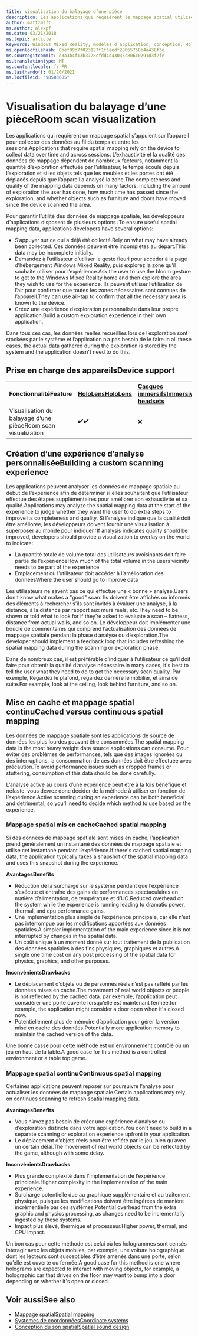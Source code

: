 ```yaml
---
title: Visualisation du balayage d’une pièce
description: Les applications qui requièrent le mappage spatial utilisent l’appareil pour collecter des données dans le temps et entre les sessions.
author: mattzmsft
ms.author: alexpf
ms.date: 03/21/2018
ms.topic: article
keywords: Windows Mixed Reality, modèles d’application, conception, HoloLens, Scan Room, mappage spatial, maille, casque de réalité mixte, casque Windows Mixed realisation, casque de réalité virtuelle, HoloLens
ms.openlocfilehash: 0bef09d7f023127f1f5eedf28065758b4a438f3e
ms.sourcegitcommit: d3a3b4f13b3728cfdd4d43035c806c0791d3f2fe
ms.translationtype: MT
ms.contentlocale: fr-FR
ms.lasthandoff: 01/20/2021
ms.locfileid: "98583605"
---
```

# <a name="room-scan-visualization"></a><span data-ttu-id="909c3-104">Visualisation du balayage d’une pièce</span><span class="sxs-lookup"><span data-stu-id="909c3-104">Room scan visualization</span></span>

<span data-ttu-id="909c3-105">Les applications qui requièrent un mappage spatial s’appuient sur l’appareil pour collecter des données au fil du temps et entre les sessions.</span><span class="sxs-lookup"><span data-stu-id="909c3-105">Applications that require spatial mapping rely on the device to collect data over time and across sessions.</span></span> <span data-ttu-id="909c3-106">L’exhaustivité et la qualité des données de mappage dépendent de nombreux facteurs, notamment la quantité d’exploration effectuée par l’utilisateur, le temps écoulé depuis l’exploration et si les objets tels que les meubles et les portes ont été déplacés depuis que l’appareil a analysé la zone.</span><span class="sxs-lookup"><span data-stu-id="909c3-106">The completeness and quality of the mapping data depends on many factors, including the amount of exploration the user has done, how much time has passed since the exploration, and whether objects such as furniture and doors have moved since the device scanned the area.</span></span>

<span data-ttu-id="909c3-107">Pour garantir l’utilité des données de mappage spatiale, les développeurs d’applications disposent de plusieurs options :</span><span class="sxs-lookup"><span data-stu-id="909c3-107">To ensure useful spatial mapping data, applications developers have several options:</span></span>
* <span data-ttu-id="909c3-108">S’appuyer sur ce qui a déjà été collecté.</span><span class="sxs-lookup"><span data-stu-id="909c3-108">Rely on what may have already been collected.</span></span> <span data-ttu-id="909c3-109">Ces données peuvent être incomplètes au départ.</span><span class="sxs-lookup"><span data-stu-id="909c3-109">This data may be incomplete initially.</span></span>
* <span data-ttu-id="909c3-110">Demandez à l’utilisateur d’utiliser le geste fleuri pour accéder à la page d’hébergement Windows Mixed Reality, puis explorez la zone qu’il souhaite utiliser pour l’expérience.</span><span class="sxs-lookup"><span data-stu-id="909c3-110">Ask the user to use the bloom gesture to get to the Windows Mixed Reality home and then explore the area they wish to use for the experience.</span></span> <span data-ttu-id="909c3-111">Ils peuvent utiliser l’utilisation de l’air pour confirmer que toutes les zones nécessaires sont connues de l’appareil.</span><span class="sxs-lookup"><span data-stu-id="909c3-111">They can use air-tap to confirm that all the necessary area is known to the device.</span></span>
* <span data-ttu-id="909c3-112">Créez une expérience d’exploration personnalisée dans leur propre application.</span><span class="sxs-lookup"><span data-stu-id="909c3-112">Build a custom exploration experience in their own application.</span></span>

<span data-ttu-id="909c3-113">Dans tous ces cas, les données réelles recueillies lors de l’exploration sont stockées par le système et l’application n’a pas besoin de le faire.</span><span class="sxs-lookup"><span data-stu-id="909c3-113">In all these cases, the actual data gathered during the exploration is stored by the system and the application doesn't need to do this.</span></span>

## <a name="device-support"></a><span data-ttu-id="909c3-114">Prise en charge des appareils</span><span class="sxs-lookup"><span data-stu-id="909c3-114">Device support</span></span>

<table>
    <colgroup>
    <col width="33%" />
    <col width="33%" />
    <col width="33%" />
    </colgroup>
    <tr>
        <td><span data-ttu-id="909c3-115"><strong>Fonctionnalité</strong></span><span class="sxs-lookup"><span data-stu-id="909c3-115"><strong>Feature</strong></span></span></td>
        <td><span data-ttu-id="909c3-116"><a href="/hololens/hololens1-hardware"><strong>HoloLens</strong></a></span><span class="sxs-lookup"><span data-stu-id="909c3-116"><a href="/hololens/hololens1-hardware"><strong>HoloLens</strong></a></span></span></td>
        <td><span data-ttu-id="909c3-117"><a href="../discover/immersive-headset-hardware-details.md"><strong>Casques immersifs</strong></a></span><span class="sxs-lookup"><span data-stu-id="909c3-117"><a href="../discover/immersive-headset-hardware-details.md"><strong>Immersive headsets</strong></a></span></span></td>
    </tr>
     <tr>
        <td><span data-ttu-id="909c3-118">Visualisation du balayage d’une pièce</span><span class="sxs-lookup"><span data-stu-id="909c3-118">Room scan visualization</span></span></td>
        <td><span data-ttu-id="909c3-119">✔️</span><span class="sxs-lookup"><span data-stu-id="909c3-119">✔️</span></span></td>
        <td>❌</td>
    </tr>
</table>



## <a name="building-a-custom-scanning-experience"></a><span data-ttu-id="909c3-120">Création d’une expérience d’analyse personnalisée</span><span class="sxs-lookup"><span data-stu-id="909c3-120">Building a custom scanning experience</span></span>

<span data-ttu-id="909c3-121">Les applications peuvent analyser les données de mappage spatiale au début de l’expérience afin de déterminer si elles souhaitent que l’utilisateur effectue des étapes supplémentaires pour améliorer son exhaustivité et sa qualité.</span><span class="sxs-lookup"><span data-stu-id="909c3-121">Applications may analyze the spatial mapping data at the start of the experience to judge whether they want the user to do extra steps to improve its completeness and quality.</span></span> <span data-ttu-id="909c3-122">Si l’analyse indique que la qualité doit être améliorée, les développeurs doivent fournir une visualisation à superposer au monde pour indiquer :</span><span class="sxs-lookup"><span data-stu-id="909c3-122">If analysis indicates quality should be improved, developers should provide a visualization to overlay on the world to indicate:</span></span>
* <span data-ttu-id="909c3-123">La quantité totale de volume total des utilisateurs avoisinants doit faire partie de l’expérience</span><span class="sxs-lookup"><span data-stu-id="909c3-123">How much of the total volume in the users vicinity needs to be part of the experience</span></span>
* <span data-ttu-id="909c3-124">Emplacement où l’utilisateur doit accéder à l’amélioration des données</span><span class="sxs-lookup"><span data-stu-id="909c3-124">Where the user should go to improve data</span></span>

<span data-ttu-id="909c3-125">Les utilisateurs ne savent pas ce qui effectue une « bonne » analyse.</span><span class="sxs-lookup"><span data-stu-id="909c3-125">Users don't know what makes a "good" scan.</span></span> <span data-ttu-id="909c3-126">Ils doivent être affichés ou informés des éléments à rechercher s’ils sont invités à évaluer une analyse, à la distance, à la distance par rapport aux murs réels, etc.</span><span class="sxs-lookup"><span data-stu-id="909c3-126">They need to be shown or told what to look for if they’re asked to evaluate a scan – flatness, distance from actual walls, and so on.</span></span> <span data-ttu-id="909c3-127">Le développeur doit implémenter une boucle de commentaires qui comprend l’actualisation des données de mappage spatiale pendant la phase d’analyse ou d’exploration.</span><span class="sxs-lookup"><span data-stu-id="909c3-127">The developer should implement a feedback loop that includes refreshing the spatial mapping data during the scanning or exploration phase.</span></span>

<span data-ttu-id="909c3-128">Dans de nombreux cas, il est préférable d’indiquer à l’utilisateur ce qu’il doit faire pour obtenir la qualité d’analyse nécessaire.</span><span class="sxs-lookup"><span data-stu-id="909c3-128">In many cases, it's best to tell the user what they need to do to get the necessary scan quality.</span></span> <span data-ttu-id="909c3-129">Par exemple, Regardez le plafond, regardez derrière le mobilier, et ainsi de suite.</span><span class="sxs-lookup"><span data-stu-id="909c3-129">For example, look at the ceiling, look behind furniture, and so on.</span></span>

## <a name="cached-versus-continuous-spatial-mapping"></a><span data-ttu-id="909c3-130">Mise en cache et mappage spatial continu</span><span class="sxs-lookup"><span data-stu-id="909c3-130">Cached versus continuous spatial mapping</span></span>

<span data-ttu-id="909c3-131">Les données de mappage spatiale sont les applications de source de données les plus lourdes pouvant être consommées.</span><span class="sxs-lookup"><span data-stu-id="909c3-131">The spatial mapping data is the most heavy weight data source applications can consume.</span></span> <span data-ttu-id="909c3-132">Pour éviter des problèmes de performances, tels que des images ignorées ou des interruptions, la consommation de ces données doit être effectuée avec précaution.</span><span class="sxs-lookup"><span data-stu-id="909c3-132">To avoid performance issues such as dropped frames or stuttering, consumption of this data should be done carefully.</span></span>

<span data-ttu-id="909c3-133">L’analyse active au cours d’une expérience peut être à la fois bénéfique et néfaste. vous devrez donc décider de la méthode à utiliser en fonction de l’expérience.</span><span class="sxs-lookup"><span data-stu-id="909c3-133">Active scanning during an experience can be both beneficial and detrimental, so you'll need to decide which method to use based on the experience.</span></span>

### <a name="cached-spatial-mapping"></a><span data-ttu-id="909c3-134">Mappage spatial mis en cache</span><span class="sxs-lookup"><span data-stu-id="909c3-134">Cached spatial mapping</span></span>

<span data-ttu-id="909c3-135">Si des données de mappage spatiale sont mises en cache, l’application prend généralement un instantané des données de mappage spatiale et utilise cet instantané pendant l’expérience.</span><span class="sxs-lookup"><span data-stu-id="909c3-135">If there's cached spatial mapping data, the application typically takes a snapshot of the spatial mapping data and uses this snapshot during the experience.</span></span>

<span data-ttu-id="909c3-136">**Avantages**</span><span class="sxs-lookup"><span data-stu-id="909c3-136">**Benefits**</span></span>
* <span data-ttu-id="909c3-137">Réduction de la surcharge sur le système pendant que l’expérience s’exécute et entraîne des gains de performances spectaculaires en matière d’alimentation, de température et d’UC.</span><span class="sxs-lookup"><span data-stu-id="909c3-137">Reduced overhead on the system while the experience is running leading to dramatic power, thermal, and cpu performance gains.</span></span>
* <span data-ttu-id="909c3-138">Une implémentation plus simple de l’expérience principale, car elle n’est pas interrompue par les modifications apportées aux données spatiales.</span><span class="sxs-lookup"><span data-stu-id="909c3-138">A simpler implementation of the main experience since it is not interrupted by changes in the spatial data.</span></span>
* <span data-ttu-id="909c3-139">Un coût unique à un moment donné sur tout traitement de la publication des données spatiales à des fins physiques, graphiques et autres.</span><span class="sxs-lookup"><span data-stu-id="909c3-139">A single one time cost on any post processing of the spatial data for physics, graphics, and other purposes.</span></span>

<span data-ttu-id="909c3-140">**Inconvénients**</span><span class="sxs-lookup"><span data-stu-id="909c3-140">**Drawbacks**</span></span>
* <span data-ttu-id="909c3-141">Le déplacement d’objets ou de personnes réels n’est pas reflété par les données mises en cache.</span><span class="sxs-lookup"><span data-stu-id="909c3-141">The movement of real world objects or people is not reflected by the cached data.</span></span> <span data-ttu-id="909c3-142">par exemple, l’application peut considérer une porte ouverte lorsqu’elle est maintenant fermée.</span><span class="sxs-lookup"><span data-stu-id="909c3-142">for example, the application might consider a door open when it's closed now.</span></span>
* <span data-ttu-id="909c3-143">Potentiellement plus de mémoire d’application pour gérer la version mise en cache des données.</span><span class="sxs-lookup"><span data-stu-id="909c3-143">Potentially more application memory to maintain the cached version of the data.</span></span>

<span data-ttu-id="909c3-144">Une bonne casse pour cette méthode est un environnement contrôlé ou un jeu en haut de la table.</span><span class="sxs-lookup"><span data-stu-id="909c3-144">A good case for this method is a controlled environment or a table top game.</span></span>

### <a name="continuous-spatial-mapping"></a><span data-ttu-id="909c3-145">Mappage spatial continu</span><span class="sxs-lookup"><span data-stu-id="909c3-145">Continuous spatial mapping</span></span>

<span data-ttu-id="909c3-146">Certaines applications peuvent reposer sur poursuivre l’analyse pour actualiser les données de mappage spatiale.</span><span class="sxs-lookup"><span data-stu-id="909c3-146">Certain applications may rely on continues scanning to refresh spatial mapping data.</span></span>

<span data-ttu-id="909c3-147">**Avantages**</span><span class="sxs-lookup"><span data-stu-id="909c3-147">**Benefits**</span></span>
* <span data-ttu-id="909c3-148">Vous n’avez pas besoin de créer une expérience d’analyse ou d’exploration distincte dans votre application.</span><span class="sxs-lookup"><span data-stu-id="909c3-148">You don't need to build in a separate scanning or exploration experience upfront in your application.</span></span>
* <span data-ttu-id="909c3-149">Le déplacement d’objets réels peut être reflété par le jeu, bien qu’avec un certain délai.</span><span class="sxs-lookup"><span data-stu-id="909c3-149">The movement of real world objects can be reflected by the game, although with some delay.</span></span>

<span data-ttu-id="909c3-150">**Inconvénients**</span><span class="sxs-lookup"><span data-stu-id="909c3-150">**Drawbacks**</span></span>
* <span data-ttu-id="909c3-151">Plus grande complexité dans l’implémentation de l’expérience principale.</span><span class="sxs-lookup"><span data-stu-id="909c3-151">Higher complexity in the implementation of the main experience.</span></span>
* <span data-ttu-id="909c3-152">Surcharge potentielle due au graphique supplémentaire et au traitement physique, puisque les modifications doivent être ingérées de manière incrémentielle par ces systèmes.</span><span class="sxs-lookup"><span data-stu-id="909c3-152">Potential overhead from the extra graphic and physics processing, as changes need to be incrementally ingested by these systems.</span></span>
* <span data-ttu-id="909c3-153">Impact plus élevé, thermique et processeur.</span><span class="sxs-lookup"><span data-stu-id="909c3-153">Higher power, thermal, and CPU impact.</span></span>

<span data-ttu-id="909c3-154">Un bon cas pour cette méthode est celui où les hologrammes sont censés interagir avec les objets mobiles, par exemple, une voiture holographique dont les lecteurs sont susceptibles d’être amenés dans une porte, selon qu’elle est ouverte ou fermée.</span><span class="sxs-lookup"><span data-stu-id="909c3-154">A good case for this method is one where holograms are expected to interact with moving objects, for example, a holographic car that drives on the floor may want to bump into a door depending on whether it's open or closed.</span></span>

## <a name="see-also"></a><span data-ttu-id="909c3-155">Voir aussi</span><span class="sxs-lookup"><span data-stu-id="909c3-155">See also</span></span>

* [<span data-ttu-id="909c3-156">Mappage spatial</span><span class="sxs-lookup"><span data-stu-id="909c3-156">Spatial mapping</span></span>](spatial-mapping.md)
* [<span data-ttu-id="909c3-157">Systèmes de coordonnées</span><span class="sxs-lookup"><span data-stu-id="909c3-157">Coordinate systems</span></span>](coordinate-systems.md)
* [<span data-ttu-id="909c3-158">Conception du son spatial</span><span class="sxs-lookup"><span data-stu-id="909c3-158">Spatial sound design</span></span>](spatial-sound-design.md)